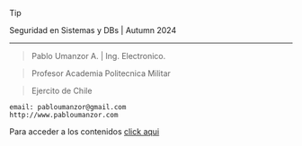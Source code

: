 > [!TIP]
> Seguridad en Sistemas y DBs | Autumn 2024

---
> Pablo Umanzor A. | Ing. Electronico.

> Profesor Academia Politecnica Militar

> Ejercito de Chile

```
email: pabloumanzor@gmail.com
http://www.pabloumanzor.com
```
Para acceder a los contenidos [click aqui](https://github.com/pumanzor/ssec2024/wiki)
